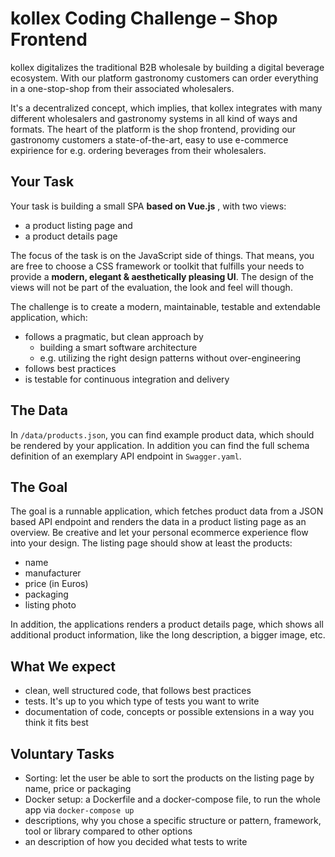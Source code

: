 # kollex Coding Challenge – Shop Frontend

kollex digitalizes the traditional B2B wholesale by building a digital beverage ecosystem. With our platform gastronomy
customers can order everything in a one-stop-shop from their associated wholesalers.

It's a decentralized concept, which implies, that kollex integrates with many different wholesalers and gastronomy 
systems in all kind of ways and formats. The heart of the platform is the shop frontend, providing our gastronomy 
customers a state-of-the-art, easy to use e-commerce expirience for e.g. ordering beverages from their wholesalers.


## Your Task
Your task is building a small SPA **based on Vue.js** , with two views:
- a product listing page and
- a product details page

The focus of the task is on the JavaScript side of things. That means, you are free to choose a CSS framework or toolkit
that fulfills your needs to provide a **modern, elegant & aesthetically pleasing UI**. The design of the views 
will not be part of the evaluation, the look and feel will though.

The challenge is to create a modern, maintainable, testable and extendable application, which:
- follows a pragmatic, but clean approach by 
  - building a smart software architecture 
  - e.g. utilizing the right design patterns without over-engineering
- follows best practices 
- is testable for continuous integration and delivery


## The Data
In `/data/products.json`, you can find example product data, which should be rendered by your application. In addition
you can find the full schema definition of an exemplary API endpoint in `Swagger.yaml`.


## The Goal
The goal is a runnable application, which fetches product data from a JSON based API endpoint and renders the data
in a product listing page as an overview. Be creative and let your personal ecommerce experience flow into your design.
The listing page should show at least the products:
- name
- manufacturer
- price (in Euros)
- packaging
- listing photo

In addition, the applications renders a product details page, which shows all additional product information, like the 
long description, a bigger image, etc.


## What We expect
- clean, well structured code, that follows best practices
- tests. It's up to you which type of tests you want to write
- documentation of code, concepts or possible extensions in a way you think it fits best 


## Voluntary Tasks
- Sorting: let the user be able to sort the products on the listing page by name, price or packaging 
- Docker setup: a Dockerfile and a docker-compose file, to run the whole app via `docker-compose up`
- descriptions, why you chose a specific structure or pattern, framework, tool or library compared to other options 
- an description of how you decided what tests to write